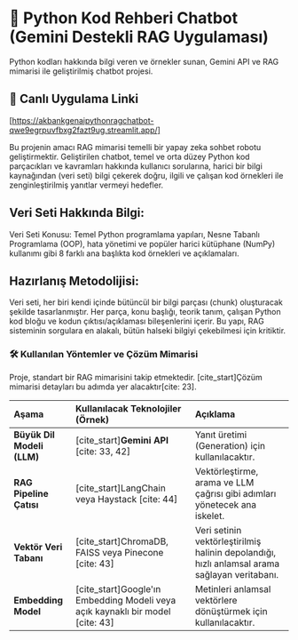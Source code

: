 # 🐍 Python Kod Rehberi Chatbot (Gemini Destekli RAG Uygulaması)
Python kodları hakkında bilgi veren ve örnekler sunan, Gemini API ve RAG mimarisi ile geliştirilmiş chatbot projesi.

## 🚀 Canlı Uygulama Linki
[https://akbankgenaipythonragchatbot-qwe9egrpuvfbxg2fazt9ug.streamlit.app/]
 
 Bu projenin amacı RAG mimarisi temelli bir yapay zeka sohbet robotu geliştirmektir. Geliştirilen chatbot, temel ve orta düzey Python kod parçacıkları ve kavramları hakkında kullanıcı sorularına, harici bir bilgi kaynağından (veri seti) bilgi çekerek doğru, ilgili ve çalışan kod örnekleri ile zenginleştirilmiş yanıtlar vermeyi hedefler. 

## Veri Seti Hakkında Bilgi:                                                                                
Veri Seti Konusu: Temel Python programlama yapıları, Nesne Tabanlı Programlama (OOP), hata yönetimi ve popüler harici kütüphane (NumPy) kullanımı gibi 8 farklı ana başlıkta kod örnekleri ve açıklamaları.                                                                                              

## Hazırlanış Metodolijisi: 
Veri seti, her biri kendi içinde bütüncül bir bilgi parçası (chunk) oluşturacak şekilde tasarlanmıştır. Her parça, konu başlığı, teorik tanım, çalışan Python kod bloğu ve kodun çıktısı/açıklaması bileşenlerini içerir. Bu yapı, RAG sisteminin sorgulara en alakalı, bütün halseki bilgiyi çekebilmesi için kritiktir.       

### 🛠 Kullanılan Yöntemler ve Çözüm Mimarisi

Proje, standart bir RAG mimarisini takip etmektedir. [cite_start]Çözüm mimarisi detayları bu adımda yer alacaktır[cite: 23].

| Aşama | Kullanılacak Teknolojiler (Örnek) | Açıklama |
| :--- | :--- | :--- |
| **Büyük Dil Modeli (LLM)** | [cite_start]**Gemini API** [cite: 33, 42] | Yanıt üretimi (Generation) için kullanılacaktır. |
| **RAG Pipeline Çatısı** | [cite_start]LangChain veya Haystack [cite: 44] | Vektörleştirme, arama ve LLM çağrısı gibi adımları yönetecek ana iskelet. |
| **Vektör Veri Tabanı** | [cite_start]ChromaDB, FAISS veya Pinecone [cite: 43] | Veri setinin vektörleştirilmiş halinin depolandığı, hızlı anlamsal arama sağlayan veritabanı. |
| **Embedding Model** | [cite_start]Google'ın Embedding Modeli veya açık kaynaklı bir model [cite: 43] | Metinleri anlamsal vektörlere dönüştürmek için kullanılacaktır. |
